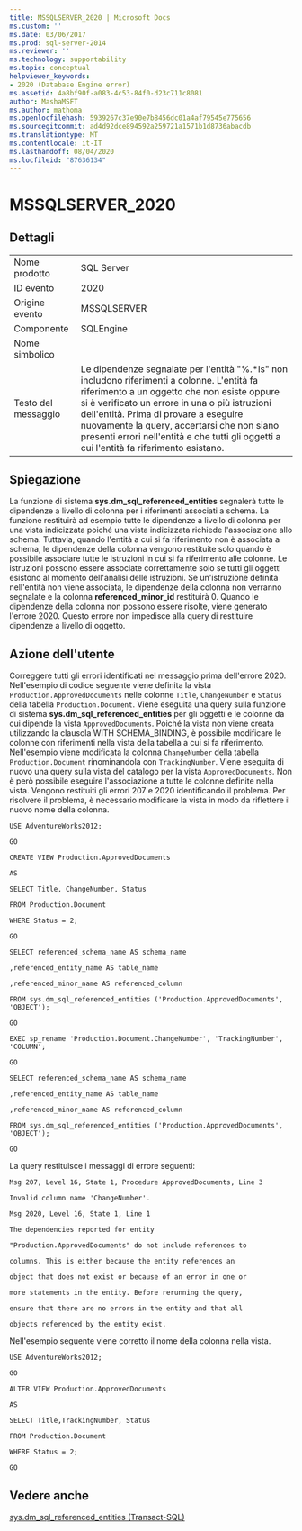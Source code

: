 ```yaml
---
title: MSSQLSERVER_2020 | Microsoft Docs
ms.custom: ''
ms.date: 03/06/2017
ms.prod: sql-server-2014
ms.reviewer: ''
ms.technology: supportability
ms.topic: conceptual
helpviewer_keywords:
- 2020 (Database Engine error)
ms.assetid: 4a8bf90f-a083-4c53-84f0-d23c711c8081
author: MashaMSFT
ms.author: mathoma
ms.openlocfilehash: 5939267c37e90e7b8456dc01a4af79545e775656
ms.sourcegitcommit: ad4d92dce894592a259721a1571b1d8736abacdb
ms.translationtype: MT
ms.contentlocale: it-IT
ms.lasthandoff: 08/04/2020
ms.locfileid: "87636134"
---
```

# <a name="mssqlserver_2020"></a>MSSQLSERVER_2020
    
## <a name="details"></a>Dettagli  
  
|||  
|-|-|  
|Nome prodotto|SQL Server|  
|ID evento|2020|  
|Origine evento|MSSQLSERVER|  
|Componente|SQLEngine|  
|Nome simbolico||  
|Testo del messaggio|Le dipendenze segnalate per l'entità "%.*ls" non includono riferimenti a colonne. L'entità fa riferimento a un oggetto che non esiste oppure si è verificato un errore in una o più istruzioni dell'entità.  Prima di provare a eseguire nuovamente la query, accertarsi che non siano presenti errori nell'entità e che tutti gli oggetti a cui l'entità fa riferimento esistano.|  
  
## <a name="explanation"></a>Spiegazione  
 La funzione di sistema **sys.dm_sql_referenced_entities** segnalerà tutte le dipendenze a livello di colonna per i riferimenti associati a schema. La funzione restituirà ad esempio tutte le dipendenze a livello di colonna per una vista indicizzata poiché una vista indicizzata richiede l'associazione allo schema. Tuttavia, quando l'entità a cui si fa riferimento non è associata a schema, le dipendenze della colonna vengono restituite solo quando è possibile associare tutte le istruzioni in cui si fa riferimento alle colonne. Le istruzioni possono essere associate correttamente solo se tutti gli oggetti esistono al momento dell'analisi delle istruzioni. Se un'istruzione definita nell'entità non viene associata, le dipendenze della colonna non verranno segnalate e la colonna **referenced_minor_id** restituirà 0. Quando le dipendenze della colonna non possono essere risolte, viene generato l'errore 2020. Questo errore non impedisce alla query di restituire dipendenze a livello di oggetto.  
  
## <a name="user-action"></a>Azione dell'utente  
 Correggere tutti gli errori identificati nel messaggio prima dell'errore 2020. Nell'esempio di codice seguente viene definita la vista `Production.ApprovedDocuments` nelle colonne `Title`, `ChangeNumber` e `Status` della tabella `Production.Document`. Viene eseguita una query sulla funzione di sistema **sys.dm_sql_referenced_entities** per gli oggetti e le colonne da cui dipende la vista `ApprovedDocuments`. Poiché la vista non viene creata utilizzando la clausola WITH SCHEMA_BINDING, è possibile modificare le colonne con riferimenti nella vista della tabella a cui si fa riferimento. Nell'esempio viene modificata la colonna `ChangeNumber` della tabella `Production.Document` rinominandola con `TrackingNumber`. Viene eseguita di nuovo una query sulla vista del catalogo per la vista `ApprovedDocuments`. Non è però possibile eseguire l'associazione a tutte le colonne definite nella vista. Vengono restituiti gli errori 207 e 2020 identificando il problema. Per risolvere il problema, è necessario modificare la vista in modo da riflettere il nuovo nome della colonna.  
  
 `USE AdventureWorks2012;`  
  
 `GO`  
  
 `CREATE VIEW Production.ApprovedDocuments`  
  
 `AS`  
  
 `SELECT Title, ChangeNumber, Status`  
  
 `FROM Production.Document`  
  
 `WHERE Status = 2;`  
  
 `GO`  
  
 `SELECT referenced_schema_name AS schema_name`  
  
 `,referenced_entity_name AS table_name`  
  
 `,referenced_minor_name AS referenced_column`  
  
 `FROM sys.dm_sql_referenced_entities ('Production.ApprovedDocuments', 'OBJECT');`  
  
 `GO`  
  
 `EXEC sp_rename 'Production.Document.ChangeNumber', 'TrackingNumber', 'COLUMN';`  
  
 `GO`  
  
 `SELECT referenced_schema_name AS schema_name`  
  
 `,referenced_entity_name AS table_name`  
  
 `,referenced_minor_name AS referenced_column`  
  
 `FROM sys.dm_sql_referenced_entities ('Production.ApprovedDocuments', 'OBJECT');`  
  
 `GO`  
  
 La query restituisce i messaggi di errore seguenti:  
  
 `Msg 207, Level 16, State 1, Procedure ApprovedDocuments, Line 3`  
  
 `Invalid column name 'ChangeNumber'.`  
  
 `Msg 2020, Level 16, State 1, Line 1`  
  
 `The dependencies reported for entity`  
  
 `"Production.ApprovedDocuments" do not include references to`  
  
 `columns. This is either because the entity references an`  
  
 `object that does not exist or because of an error in one or`  
  
 `more statements in the entity. Before rerunning the query,`  
  
 `ensure that there are no errors in the entity and that all`  
  
 `objects referenced by the entity exist.`  
  
 Nell'esempio seguente viene corretto il nome della colonna nella vista.  
  
 `USE AdventureWorks2012;`  
  
 `GO`  
  
 `ALTER VIEW Production.ApprovedDocuments`  
  
 `AS`  
  
 `SELECT Title,TrackingNumber, Status`  
  
 `FROM Production.Document`  
  
 `WHERE Status = 2;`  
  
 `GO`  
  
## <a name="see-also"></a>Vedere anche  
 [sys.dm_sql_referenced_entities &#40;Transact-SQL&#41;](/sql/relational-databases/system-dynamic-management-views/sys-dm-sql-referenced-entities-transact-sql)  
  
  
